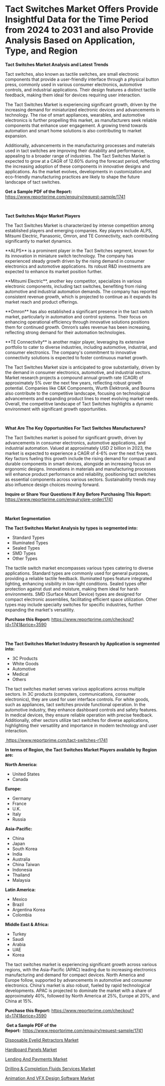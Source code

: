 <p><h1>Tact Switches Market Offers Provide Insightful Data for the Time Period from 2024 to 2031 and also Provide Analysis Based on Application, Type, and Region</h1></p><p><strong>Tact Switches Market Analysis and Latest Trends</strong></p>
<p><p>Tact switches, also known as tactile switches, are small electronic components that provide a user-friendly interface through a physical button press, commonly used in various consumer electronics, automotive controls, and industrial applications. Their design features a distinct tactile feedback, making them ideal for devices requiring user interaction.</p><p>The Tact Switches Market is experiencing significant growth, driven by the increasing demand for miniaturized electronic devices and advancements in technology. The rise of smart appliances, wearables, and automotive electronics is further propelling this market, as manufacturers seek reliable components that enhance user engagement. A growing trend towards automation and smart home solutions is also contributing to market expansion.</p><p>Additionally, advancements in the manufacturing processes and materials used in tact switches are improving their durability and performance, appealing to a broader range of industries. The Tact Switches Market is expected to grow at a CAGR of 12.60% during the forecast period, reflecting the increasing adoption of these components in innovative designs and applications. As the market evolves, developments in customization and eco-friendly manufacturing practices are likely to shape the future landscape of tact switches.</p></p>
<p><strong>Get a Sample PDF of the Report:&nbsp;</strong> <a href="https://www.reportprime.com/enquiry/request-sample/1741">https://www.reportprime.com/enquiry/request-sample/1741</a></p>
<p>&nbsp;</p>
<p><strong>Tact Switches Major Market Players</strong></p>
<p><p>The Tact Switches Market is characterized by intense competition among established players and emerging companies. Key players include ALPS, Mitsumi Electric, Panasonic, Omron, and TE Connectivity, each contributing significantly to market dynamics.</p><p>**ALPS** is a prominent player in the Tact Switches segment, known for its innovation in miniature switch technology. The company has experienced steady growth driven by the rising demand in consumer electronics and automotive applications. Its robust R&D investments are expected to enhance its market position further.</p><p>**Mitsumi Electric**, another key competitor, specializes in various electronic components, including tact switches, benefiting from rising automotive and industrial automation demands. The company has reported consistent revenue growth, which is projected to continue as it expands its market reach and product offerings.</p><p>**Omron** has also established a significant presence in the tact switch market, particularly in automation and control systems. Their focus on enhancing operational efficiency through innovative solutions positions them for continued growth. Omron’s sales revenue has been increasing, reflecting strong demand for their automation technologies.</p><p>**TE Connectivity** is another major player, leveraging its extensive portfolio to cater to diverse industries, including automotive, industrial, and consumer electronics. The company's commitment to innovative connectivity solutions is expected to foster continuous market growth.</p><p>The Tact Switches Market size is anticipated to grow substantially, driven by the demand in consumer electronics, automotive, and industrial sectors. Market research projects a compound annual growth rate (CAGR) of approximately 5% over the next few years, reflecting robust growth potential. Companies like C&K Components, Wurth Elektronik, and Bourns also contribute to the competitive landscape, focusing on technological advancements and expanding product lines to meet evolving market needs. Overall, the competitive landscape of Tact Switches highlights a dynamic environment with significant growth opportunities.</p></p>
<p>&nbsp;</p>
<p><strong>What Are The Key Opportunities For Tact Switches Manufacturers?</strong></p>
<p><p>The Tact Switches market is poised for significant growth, driven by advancements in consumer electronics, automotive applications, and industrial automation. Valued at approximately USD 2 billion in 2023, the market is expected to experience a CAGR of 4-6% over the next five years. Key factors fueling this growth include the rising demand for compact and durable components in smart devices, alongside an increasing focus on ergonomic designs. Innovations in materials and manufacturing processes will enhance product performance and reliability, positioning tact switches as essential components across various sectors. Sustainability trends may also influence design choices moving forward.</p></p>
<p><strong>Inquire or Share Your Questions If Any Before Purchasing This Report:</strong> <a href="https://www.reportprime.com/enquiry/pre-order/1741">https://www.reportprime.com/enquiry/pre-order/1741</a></p>
<p>&nbsp;</p>
<p><strong>Market Segmentation</strong></p>
<p><strong>The Tact Switches Market Analysis by types is segmented into:</strong></p>
<p><ul><li>Standard Types</li><li>Illuminated Types</li><li>Sealed Types</li><li>SMD Types</li><li>Other Types</li></ul></p>
<p><p>The tactile switch market encompasses various types catering to diverse applications. Standard types are commonly used for general purposes, providing a reliable tactile feedback. Illuminated types feature integrated lighting, enhancing visibility in low-light conditions. Sealed types offer protection against dust and moisture, making them ideal for harsh environments. SMD (Surface Mount Device) types are designed for compact electronic assemblies, facilitating efficient space utilization. Other types may include specialty switches for specific industries, further expanding the market's versatility.</p></p>
<p><strong>Purchase this Report:&nbsp;</strong><a href="https://www.reportprime.com/checkout?id=1741&price=3590">https://www.reportprime.com/checkout?id=1741&price=3590</a></p>
<p>&nbsp;</p>
<p><strong>The Tact Switches Market Industry Research by Application is segmented into:</strong></p>
<p><ul><li>3C Products</li><li>White Goods</li><li>Automotive</li><li>Medical</li><li>Others</li></ul></p>
<p><p>The tact switches market serves various applications across multiple sectors. In 3C products (computers, communications, consumer electronics), they are used for user interface controls. For white goods, such as appliances, tact switches provide functional operation. In the automotive industry, they enhance dashboard controls and safety features. In medical devices, they ensure reliable operation with precise feedback. Additionally, other sectors utilize tact switches for diverse applications, highlighting their versatility and importance in modern technology and user interaction.</p></p>
<p><a href="https://www.reportprime.com/tact-switches-r1741">&nbsp;https://www.reportprime.com/tact-switches-r1741</a></p>
<p><strong>In terms of Region, the Tact Switches Market Players available by Region are:</strong></p>
<p>
    <p> <strong> North America: </strong>
        <ul>
            <li>United States</li>
            <li>Canada</li>
        </ul>
        </p> 
    <p> <strong> Europe: </strong>
        <ul>
            <li>Germany</li>
            <li>France</li>
            <li>U.K.</li>
            <li>Italy</li>
            <li>Russia</li>
        </ul>
        </p> 
    <p> <strong> Asia-Pacific: </strong>
        <ul>
            <li>China</li>
            <li>Japan</li>
            <li>South Korea</li>
            <li>India</li>
            <li>Australia</li>
            <li>China Taiwan</li>
            <li>Indonesia</li>
            <li>Thailand</li>
            <li>Malaysia</li>
        </ul>
        </p> 
    <p> <strong> Latin America: </strong>
        <ul>
            <li>Mexico</li>
            <li>Brazil</li>
            <li>Argentina Korea</li>
            <li>Colombia</li>
        </ul>
        </p> 
    <p> <strong> Middle East & Africa: </strong>
        <ul>
            <li>Turkey</li>
            <li>Saudi</li>
            <li>Arabia</li>
            <li>UAE</li>
            <li>Korea</li>
        </ul>
    </p>
    </p>
<p><p>The tact switches market is experiencing significant growth across various regions, with the Asia-Pacific (APAC) leading due to increasing electronics manufacturing and demand for compact devices. North America and Europe follow, supported by advancements in automotive and consumer electronics. China's market is also robust, fueled by rapid technological developments. APAC is projected to dominate the market with a share of approximately 40%, followed by North America at 25%, Europe at 20%, and China at 15%.</p></p>
<p><strong>Purchase this Report: </strong><a href="https://www.reportprime.com/checkout?id=1741&price=3590">https://www.reportprime.com/checkout?id=1741&price=3590</a></p>
<p>&nbsp;<strong>Get a Sample PDF of the Report:&nbsp;&nbsp;</strong><a href="https://www.reportprime.com/enquiry/request-sample/1741">https://www.reportprime.com/enquiry/request-sample/1741</a></p>
<p><strong></strong></p>
<p><p><a href="https://issuu.com/reportprime-2/docs/disposable-eyelid-retractors-market_9e0a4183314a54">Disposable Eyelid Retractors Market</a></p><p><a href="https://www.linkedin.com/pulse/hardboard-panels-market-trends-growth-outlook-2024-2jscc?trackingId=5pbAM6UpQDm4O4xZHEER4A%3D%3D">Hardboard Panels Market</a></p><p><a href="https://medium.com/@raap8632472024/lending-and-payments-market-investigation-industry-evolution-and-forecast-till-2031-7fe9b62a6d64">Lending And Payments Market</a></p><p><a href="https://issuu.com/reportprime-2/docs/drilling-completion-fluids-services_5a11b466bb1914">Drilling & Completion Fluids Services Market</a></p><p><a href="https://medium.com/@raap8632472024/future-ready-strategic-insights-into-the-global-animation-and-vfx-design-software-market-653b122d9966">Animation And VFX Design Software Market</a></p></p>